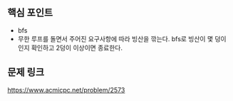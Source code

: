 ## 핵심 포인트

- bfs
- 무한 루프를 돌면서 주어진 요구사항에 따라 빙산을 깎는다. bfs로 빙산이 몇 덩이인지 확인하고 2덩이 이상이면 종료한다.

## 문제 링크

https://www.acmicpc.net/problem/2573
